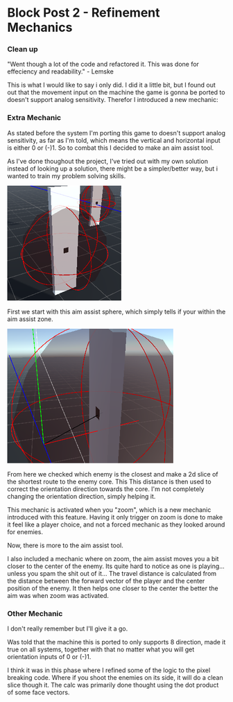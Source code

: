 # Block Post 2 - Refinement Mechanics

### Clean up

"Went though a lot of the code and refactored it. This was done for effeciency and readability." - Lemske

This is what I would like to say i only did. I did it a little bit, but I found out out that the movement input on the machine the game is gonna be ported to doesn't support analog sensitivity. Therefor I introduced a new mechanic:

### Extra Mechanic

As stated before the system I'm porting this game to doesn't support analog sensitivity, as far as I'm told, which means the vertical and horizontal input is either 0 or (-)1. So to combat this I decided to make an aim assist tool.

As I've done thoughout the project, I've tried out with my own solution instead of looking up a solution, there might be a simpler/better way, but i wanted to train my problem solving skills.

![alt text](image.png)

First we start with this aim assist sphere, which simply tells if your within the aim assist zone.

![alt text](image-1.png)

From here we checked which enemy is the closest and make a 2d slice of the shortest route to the enemy core. This This distance is then used to correct the orientation direction towards the core. I'm not completely changing the orientation direction, simply helping it.

This mechanic is activated when you "zoom", which is a new mechanic introduced with this feature. Having it only trigger on zoom is done to make it feel like a player choice, and not a forced mechanic as they looked around for enemies.

Now, there is more to the aim assist tool.

I also included a mechanic where on zoom, the aim assist moves you a bit closer to the center of the enemy. Its quite hard to notice as one is playing... unless you spam the shit out of it...
The travel distance is calculated from the distance between the forward vector of the player and the center position of the enemy. It then helps one closer to the center the better the aim was when zoom was activated.

### Other Mechanic

I don't really remember but I'll give it a go.

Was told that the machine this is ported to only supports 8 direction, made it true on all systems, together with that no matter what you will get orientation inputs of 0 or (-)1.

I think it was in this phase where I refined some of the logic to the pixel breaking code. Where if you shoot the enemies on its side, it will do a clean slice though it. The calc was primarily done thought using the dot product of some face vectors.
